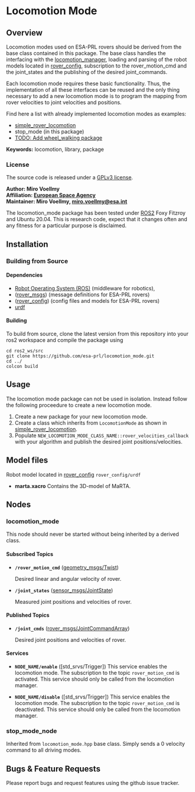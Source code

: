 # Locomotion Mode

## Overview

Locomotion modes used on ESA-PRL rovers should be derived from the base class contained in this package. The base class handles the interfacing with the [locomotion_manager](https://github.com/esa-prl/locomotion_manager), loading and parsing of the robot models located in [rover_config], subscription to the rover_motion_cmd and the joint_states and the publishing of the desired joint_commands.

Each locomotion mode requires these basic functionality. Thus, the implementation of all these interfaces can be reused and the only thing necessary to add a new locomotion mode is to program the mapping from rover velocities to joint velocities and positions.

Find here a list with already implemented locomotion modes as examples:
- [simple_rover_locomotion](https://github.com/esa-prl/simple_rover_locomotion)
- stop_mode (in this package)
- [TODO: Add wheel_walking package]()

**Keywords:** locomotion, library, package

### License

The source code is released under a [GPLv3 license](https://www.gnu.org/licenses/gpl-3.0.en.html).

**Author: Miro Voellmy<br />
Affiliation: [European Space Agency](https://www.esa.int/)<br />
Maintainer: Miro Voellmy, miro.voellmy@esa.int**

The locomotion_mode package has been tested under [ROS2] Foxy Fitzroy and Ubuntu 20.04. This is research code, expect that it changes often and any fitness for a particular purpose is disclaimed.

## Installation

### Building from Source

#### Dependencies

- [Robot Operating System (ROS)](http://wiki.ros.org) (middleware for robotics),
- ([rover_msgs]) (message definitions for ESA-PRL rovers)
- ([rover_config]) (config files and models for ESA-PRL rovers)
- [urdf](http://wiki.ros.org/urdf)

#### Building

To build from source, clone the latest version from this repository into your ros2 workspace and compile the package using

	cd ros2_ws/src
	git clone https://github.com/esa-prl/locomotion_mode.git
	cd ../
	colcon build

## Usage

The locomotion mode package can not be used in isolation. Instead follow the following proceedure to create a new locomotion mode.

1. Create a new package for your new locomotion mode.
2. Create a class which inherits from `LocomotionMode` as shown in [simple_rover_locomotion](https://github.com/esa-prl/simple_rover_locomotion).
3. Populate `NEW_LOCOMOTION_MODE_CLASS_NAME::rover_velocities_callback` with your algorithm and publish the desired joint positions/velocities.

## Model files

Robot model located in [rover_config] `rover_config/urdf`

* **marta.xacro** Contains the 3D-model of MaRTA.

## Nodes

### locomotion_mode

This node should never be started without being inherited by a derived class.

#### Subscribed Topics

* **`/rover_motion_cmd`** ([geometry_msgs/Twist])

	Desired linear and angular velocity of rover.


* **`/joint_states`** ([sensor_msgs/JointState])

	Measured joint positions and velocities of rover.


#### Published Topics
* **`/joint_cmds`** ([rover_msgs/JointCommandArray])

	Desired joint positions and velocities of rover.

#### Services

* **`NODE_NAME/enable`** ([std_srvs/Trigger])
	This service enables the locomotion mode. The subscription to the topic `rover_motion_cmd` is activated. This service should only be called from the locomotion manager.

* **`NODE_NAME/disable`** ([std_srvs/Trigger])
	This service enables the locomotion mode. The subscription to the topic `rover_motion_cmd` is deactivated. This service should only be called from the locomotion manager.


### stop_mode_node

Inherited from `locomotion_mode.hpp` base class. Simply sends a 0 velocity command to all driving modes.

## Bugs & Feature Requests

Please report bugs and request features using the github issue tracker.


[ROS2]: http://www.ros.org
[rover_msgs]: https://github.com/esa-prl/rover_msgs
[rover_config]: https://github.com/esa-prl/rover_config.git
[rviz]: http://wiki.ros.org/rviz
[geometry_msgs/Twist]: https://docs.ros.org/api/geometry_msgs/html/msg/Twist.html
[sensor_msgs/JointState]: http://docs.ros.org/api/sensor_msgs/html/msg/JointState.html
[rover_msgs/JointCommandArray]: https://github.com/esa-prl/rover_msgs/blob/master/msg/JointCommandArray.msg